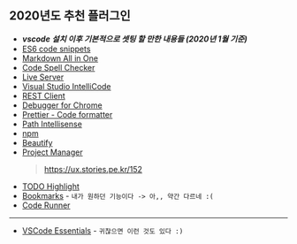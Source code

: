 ## 2020년도 추천 플러그인
- ***vscode 설치 이후 기본적으로 셋팅 할 만한 내용들 (2020년 1월 기준)***
- [ES6 code snippets](https://marketplace.visualstudio.com/items?itemName=xabikos.JavaScriptSnippets)
- [Markdown All in One](https://marketplace.visualstudio.com/items?itemName=yzhang.markdown-all-in-one)
- [Code Spell Checker](https://marketplace.visualstudio.com/items?itemName=streetsidesoftware.code-spell-checker)
- [Live Server](https://marketplace.visualstudio.com/items?itemName=ritwickdey.LiveServer)
- [Visual Studio IntelliCode](https://marketplace.visualstudio.com/items?itemName=VisualStudioExptTeam.vscodeintellicode)
- [REST Client](https://marketplace.visualstudio.com/items?itemName=humao.rest-client)
- [Debugger for Chrome](https://marketplace.visualstudio.com/items?itemName=msjsdiag.debugger-for-chrome)
- [Prettier - Code formatter](https://marketplace.visualstudio.com/items?itemName=esbenp.prettier-vscode)
- [Path Intellisense](https://marketplace.visualstudio.com/items?itemName=christian-kohler.path-intellisense)
- [npm](https://marketplace.visualstudio.com/items?itemName=eg2.vscode-npm-script)
- [Beautify](https://marketplace.visualstudio.com/items?itemName=HookyQR.beautify)
- [Project Manager](https://marketplace.visualstudio.com/items?itemName=alefragnani.project-manager)
  > https://ux.stories.pe.kr/152
- [TODO Highlight](https://marketplace.visualstudio.com/items?itemName=wayou.vscode-todo-highlight)
- [Bookmarks](https://marketplace.visualstudio.com/items?itemName=alefragnani.Bookmarks) - `내가 원하던 기능이다 -> 아,, 약간 다르네 :(`
- [Code Runner](https://marketplace.visualstudio.com/items?itemName=formulahendry.code-runner)

<hr>

- [VSCode Essentials](https://marketplace.visualstudio.com/items?itemName=jabacchetta.vscode-essentials) - `귀찮으면 이런 것도 있다 :)`